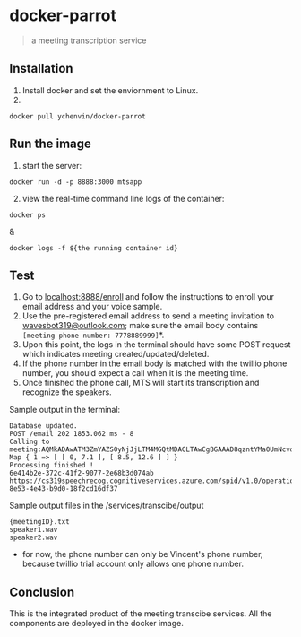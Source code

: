 # docker-parrot
> a meeting transcription service

## Installation
1. Install docker and set the enviornment to Linux.
2. 
```
docker pull ychenvin/docker-parrot
```

## Run the image
1. start the server:
```
docker run -d -p 8888:3000 mtsapp
```

2. view the real-time command line logs of the container: 
``` 
docker ps
```
&
```
docker logs -f ${the running container id}
```

## Test
1. Go to [localhost:8888/enroll](localhost:8888/enroll) and follow the instructions to enroll your email address and your voice sample.
2. Use the pre-registered email address to send a meeting invitation to [wavesbot319@outlook.com](); make sure the email body contains ``` [meeting phone number: 7778889999]```*.
3. Upon this point, the logs in the terminal should have some POST request which indicates meeting created/updated/deleted.
4. If the phone number in the email body is matched with the twillio phone number, you should expect a call when it is the meeting time.
5. Once finished the phone call, MTS will start its transcription and recognize the speakers. 

Sample output in the terminal:

```
Database updated.
POST /email 202 1853.062 ms - 8
Calling to meeting:AQMkADAwATM3ZmYAZS0yNjJjLTM4MGQtMDACLTAwCgBGAAAD8qzntYMa0UmNcvdfBhUq0gcADCxh1Fj7O0a5Tk9J4AgFYAAAAgENAAAADCxh1Fj7O0a5Tk9J4AgFYAAAABW6qIMAAAA=
Map { 1 => [ [ 0, 7.1 ], [ 8.5, 12.6 ] ] }
Processing finished !
6e414b2e-372c-41f2-9077-2e68b3d074ab
https://cs319speechrecog.cognitiveservices.azure.com/spid/v1.0/operations/d1f76ebb-8e53-4e43-b9d0-18f2cd16df37
```

Sample output files in the /services/transcibe/output

```
{meetingID}.txt
speaker1.wav
speaker2.wav
```

* for now, the phone number can only be Vincent's phone number, because twillio trial account only allows one phone number.

## Conclusion
This is the integrated product of the meeting transcibe services. All the components are deployed in the docker image. 